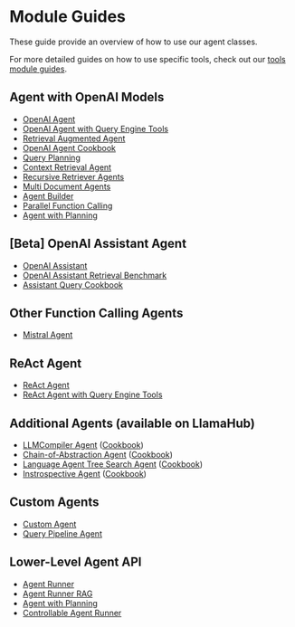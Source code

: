 # Module Guides

These guide provide an overview of how to use our agent classes.

For more detailed guides on how to use specific tools, check out our [tools module guides](./tools.md).

## Agent with OpenAI Models

- [OpenAI Agent](../../../examples/agent/openai_agent.ipynb)
- [OpenAI Agent with Query Engine Tools](../../../examples/agent/openai_agent_with_query_engine.ipynb)
- [Retrieval Augmented Agent](../../../examples/agent/openai_agent_retrieval.ipynb)
- [OpenAI Agent Cookbook](../../../examples/agent/openai_agent_query_cookbook.ipynb)
- [Query Planning](../../../examples/agent/openai_agent_query_plan.ipynb)
- [Context Retrieval Agent](../../../examples/agent/openai_agent_context_retrieval.ipynb)
- [Recursive Retriever Agents](../../../examples/query_engine/recursive_retriever_agents.ipynb)
- [Multi Document Agents](../../../examples/agent/multi_document_agents.ipynb)
- [Agent Builder](../../../examples/agent/agent_builder.ipynb)
- [Parallel Function Calling](../../../examples/agent/openai_agent_parallel_function_calling.ipynb)
- [Agent with Planning](../../../examples/agent/structured_planner.ipynb)

## [Beta] OpenAI Assistant Agent

- [OpenAI Assistant](../../../examples/agent/openai_assistant_agent.ipynb)
- [OpenAI Assistant Retrieval Benchmark](../../../examples/agent/openai_retrieval_benchmark.ipynb)
- [Assistant Query Cookbook](../../../examples/agent/openai_assistant_query_cookbook.ipynb)

## Other Function Calling Agents

- [Mistral Agent](../../../examples/agent/mistral_agent.ipynb)


## ReAct Agent

- [ReAct Agent](../../../examples/agent/react_agent.ipynb)
- [ReAct Agent with Query Engine Tools](../../../examples/agent/react_agent_with_query_engine.ipynb)

## Additional Agents (available on LlamaHub)

- [LLMCompiler Agent](https://llamahub.ai/l/llama-packs/llama-index-packs-agents-llm-compiler?from=) ([Cookbook](https://github.com/run-llama/llama_index/blob/main/llama-index-packs/llama-index-packs-agents-llm-compiler/examples/llm_compiler.ipynb))
- [Chain-of-Abstraction Agent](https://llamahub.ai/l/llama-packs/llama-index-packs-agents-coa?from=) ([Cookbook](https://github.com/run-llama/llama_index/blob/main/docs/docs/examples/agent/coa_agent.ipynb))
- [Language Agent Tree Search Agent](https://llamahub.ai/l/llama-packs/llama-index-packs-agents-lats?from=) ([Cookbook](https://github.com/run-llama/llama_index/blob/main/docs/docs/examples/agent/lats_agent.ipynb))
- [Instrospective Agent](https://llamahub.ai/l/agent/llama-index-agent-introspective?from=agent) ([Cookbook](https://github.com/run-llama/llama_index/blob/main/docs/docs/examples/agent/introspective_agent_toxicity_reduction.ipynb))

## Custom Agents

- [Custom Agent](../../../examples/agent/custom_agent.ipynb)
- [Query Pipeline Agent](../../../examples/agent/agent_runner/query_pipeline_agent.ipynb)

## Lower-Level Agent API

- [Agent Runner](../../../examples/agent/agent_runner/agent_runner.ipynb)
- [Agent Runner RAG](../../../examples/agent/agent_runner/agent_runner_rag.ipynb)
- [Agent with Planning](../../../examples/agent/structured_planner.ipynb)
- [Controllable Agent Runner](../../../examples/agent/agent_runner/agent_runner_rag_controllable.ipynb)
